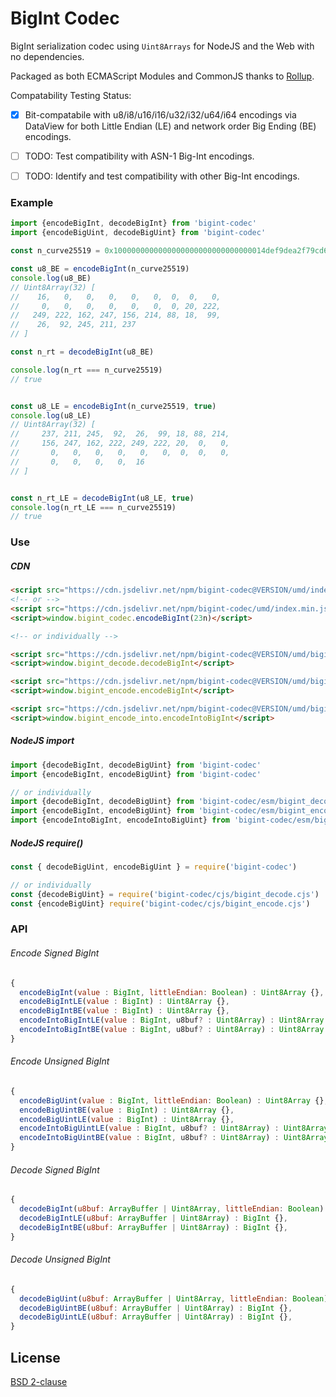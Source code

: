 # BigInt Codec

BigInt serialization codec using `Uint8Arrays` for NodeJS and the Web with no dependencies.

Packaged as both ECMAScript Modules and CommonJS thanks to [Rollup](https://rollupjs.org).

Compatability Testing Status:
 - [x] Bit-compatabile with u8/i8/u16/i16/u32/i32/u64/i64 encodings via DataView for
      both Little Endian (LE) and network order Big Ending (BE) encodings.
 - [ ] TODO: Test compatibility with ASN-1 Big-Int encodings.
 - [ ] TODO: Identify and test compatibility with other Big-Int encodings.


### Example

```javascript
import {encodeBigInt, decodeBigInt} from 'bigint-codec'
import {encodeBigUint, decodeBigUint} from 'bigint-codec'

const n_curve25519 = 0x1000000000000000000000000000000014def9dea2f79cd65812631a5cf5d3edn

const u8_BE = encodeBigInt(n_curve25519)
console.log(u8_BE)
// Uint8Array(32) [
//    16,   0,   0,   0,   0,   0,  0,  0,   0,
//     0,   0,   0,   0,   0,   0,  0, 20, 222,
//   249, 222, 162, 247, 156, 214, 88, 18,  99,
//    26,  92, 245, 211, 237
// ]

const n_rt = decodeBigInt(u8_BE)

console.log(n_rt === n_curve25519)
// true


const u8_LE = encodeBigInt(n_curve25519, true)
console.log(u8_LE)
// Uint8Array(32) [
//     237, 211, 245,  92,  26,  99, 18, 88, 214,
//     156, 247, 162, 222, 249, 222, 20,  0,   0,
//       0,   0,   0,   0,   0,   0,  0,  0,   0,
//       0,   0,   0,   0,  16
// ]


const n_rt_LE = decodeBigInt(u8_LE, true)
console.log(n_rt_LE === n_curve25519)
// true
```

### Use

##### CDN

```html
<script src="https://cdn.jsdelivr.net/npm/bigint-codec@VERSION/umd/index.min.js"></script>
<!-- or -->
<script src="https://cdn.jsdelivr.net/npm/bigint-codec/umd/index.min.js"></script>
<script>window.bigint_codec.encodeBigInt(23n)</script>

<!-- or individually -->

<script src="https://cdn.jsdelivr.net/npm/bigint-codec@VERSION/umd/bigint_decode.min.js"></script>
<script>window.bigint_decode.decodeBigInt</script>

<script src="https://cdn.jsdelivr.net/npm/bigint-codec@VERSION/umd/bigint_encode.min.js"></script>
<script>window.bigint_encode.encodeBigInt</script>

<script src="https://cdn.jsdelivr.net/npm/bigint-codec@VERSION/umd/bigint_encode_into.min.js"></script>
<script>window.bigint_encode_into.encodeIntoBigInt</script>
```


##### NodeJS import

```javascript
import {decodeBigInt, decodeBigUint} from 'bigint-codec'
import {encodeBigInt, encodeBigUint} from 'bigint-codec'

// or individually
import {decodeBigInt, decodeBigUint} from 'bigint-codec/esm/bigint_decode.mjs'
import {encodeBigInt, encodeBigUint} from 'bigint-codec/esm/bigint_encode.mjs'
import {encodeIntoBigInt, encodeIntoBigUint} from 'bigint-codec/esm/bigint_encode_into.mjs'
```


##### NodeJS require()

```javascript
const { decodeBigUint, encodeBigUint } = require('bigint-codec')

// or individually
const {decodeBigUint} = require('bigint-codec/cjs/bigint_decode.cjs')
const {encodeBigUint} require('bigint-codec/cjs/bigint_encode.cjs')
```


### API

###### Encode Signed BigInt

```javascript
{
  encodeBigInt(value : BigInt, littleEndian: Boolean) : Uint8Array {},
  encodeBigIntLE(value : BigInt) : Uint8Array {},
  encodeBigIntBE(value : BigInt) : Uint8Array {},
  encodeIntoBigIntLE(value : BigInt, u8buf? : Uint8Array) : Uint8Array {},
  encodeIntoBigIntBE(value : BigInt, u8buf? : Uint8Array) : Uint8Array {},
}
```

###### Encode Unsigned BigInt

```javascript
{
  encodeBigUint(value : BigInt, littleEndian: Boolean) : Uint8Array {},
  encodeBigUintBE(value : BigInt) : Uint8Array {},
  encodeBigUintLE(value : BigInt) : Uint8Array {},
  encodeIntoBigUintLE(value : BigInt, u8buf? : Uint8Array) : Uint8Array {},
  encodeIntoBigUintBE(value : BigInt, u8buf? : Uint8Array) : Uint8Array {},
}
```

###### Decode Signed BigInt

```javascript
{
  decodeBigInt(u8buf: ArrayBuffer | Uint8Array, littleEndian: Boolean) : BigInt {},
  decodeBigIntLE(u8buf: ArrayBuffer | Uint8Array) : BigInt {},
  decodeBigIntBE(u8buf: ArrayBuffer | Uint8Array) : BigInt {},
}
```

###### Decode Unsigned BigInt

```javascript
{
  decodeBigUint(u8buf: ArrayBuffer | Uint8Array, littleEndian: Boolean) : BigInt {},
  decodeBigUintBE(u8buf: ArrayBuffer | Uint8Array) : BigInt {},
  decodeBigUintLE(u8buf: ArrayBuffer | Uint8Array) : BigInt {},
}
```


## License

[BSD 2-clause](LICENSE)
